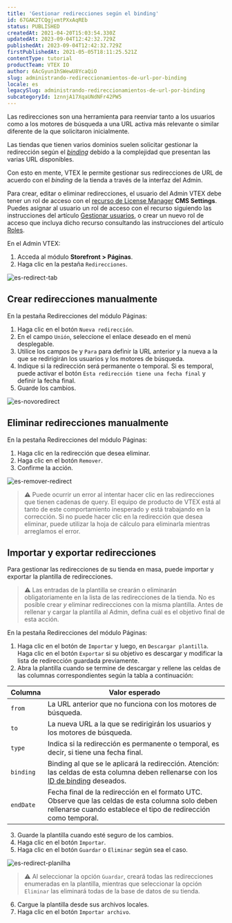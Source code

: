 ```yaml
---
title: 'Gestionar redirecciones según el binding'
id: 67GAK2TCQgjvmtPXxAqREb
status: PUBLISHED
createdAt: 2021-04-20T15:03:54.330Z
updatedAt: 2023-09-04T12:42:32.729Z
publishedAt: 2023-09-04T12:42:32.729Z
firstPublishedAt: 2021-05-05T18:11:25.521Z
contentType: tutorial
productTeam: VTEX IO
author: 6AcGyun1hSWewU8YcaQiO
slug: administrando-redireccionamientos-de-url-por-binding
locale: es
legacySlug: administrando-redireccionamientos-de-url-por-binding
subcategoryId: 1znnjA17XqaUNdNFr42PW5
---
```


Las redirecciones son una herramienta para reenviar tanto a los usuarios como a los motores de búsqueda a una URL activa más relevante o similar diferente de la que solicitaron inicialmente.

Las tiendas que tienen varios dominios suelen solicitar gestionar la redirección según el [*binding*](https://help.vtex.com/en/tutorial/what-is-binding--4NcN3NJd0IeYccgWCI8O2W) debido a la complejidad que presentan las varias URL disponibles. 

Con esto en mente, VTEX le permite gestionar sus redirecciones de URL de acuerdo con el *binding* de la tienda a través de la interfaz del Admin.

<div class="alert alert-warning" role="alert">
Para crear, editar o eliminar redirecciones, el usuario del Admin VTEX debe tener un rol de acceso con el <a href="https://help.vtex.com/es/tutorial/recursos-del-license-manager--3q6ztrC8YynQf6rdc6euk3">recurso de License Manager</a> <strong>CMS Settings</strong>. Puedes asignar al usuario un rol de acceso con el recurso siguiendo las instrucciones del artículo <a href="https://help.vtex.com/es/tutorial/gestionar-usuarios--tutorials_512#editando-usuarios">Gestionar usuarios</a>, o crear un nuevo rol de acceso que incluya dicho recurso consultando las instrucciones del artículo <a href="https://help.vtex.com/es/tutorial/roles--7HKK5Uau2H6wxE1rH5oRbc#creando-un-rol">Roles</a>.
</div>

En el Admin VTEX:

1. Acceda al módulo **Storefront > Páginas**.
2. Haga clic en la pestaña `Redirecciones`.

![es-redirect-tab](https://images.ctfassets.net/alneenqid6w5/5TkQzPBMxi9Wh4SCBgVWZ1/ca140110fbe426d775814a1fd5ae4350/redirect-tab.png)

## Crear redirecciones manualmente

En la pestaña Redirecciones del módulo Páginas:

1. Haga clic en el botón `Nueva redirección`. 
2. En el campo `Unión`, seleccione el enlace deseado en el menú desplegable.
3. Utilice los campos `De` y `Para` para definir la URL anterior y la nueva a la que se redirigirán los usuarios y los motores de búsqueda.
4. Indique si la redirección será permanente o temporal. Si es temporal, puede activar el botón `Esta redirección tiene una fecha final` y definir la fecha final. 
5. Guarde los cambios.

![es-novoredirect](https://images.ctfassets.net/alneenqid6w5/1XJSvEL4ozDdupa3j0mcx8/95ddbd08e7902a6c7aa7f30a4af85120/nuevo-redirect.png)

## Eliminar redirecciones manualmente

En la pestaña Redirecciones del módulo Páginas:

1. Haga clic en la redirección que desea eliminar.
2. Haga clic en el botón `Remover`.
3. Confirme la acción. 

![es-remover-redirect](https://images.ctfassets.net/alneenqid6w5/5khhDBT5o6ESJjwlaFClr5/a6d978fecd07eba1007ea1b28d2675b6/remover-redirect.png)

>⚠️ Puede ocurrir un error al intentar hacer clic en las redirecciones que tienen cadenas de query. El equipo de producto de VTEX está al tanto de este comportamiento inesperado y está trabajando en la corrección. Si no puede hacer clic en la redirección que desea eliminar, puede utilizar la hoja de cálculo para eliminarla mientras arreglamos el error.

## Importar y exportar redirecciones

Para gestionar las redirecciones de su tienda en masa, puede importar y exportar la plantilla de redirecciones. 

>⚠️ Las entradas de la plantilla se crearán o eliminarán obligatoriamente en la lista de las redirecciones de la tienda. No es posible crear <i>y</i> eliminar redirecciones con la misma plantilla. Antes de rellenar y cargar la plantilla al Admin, defina cuál es el objetivo final de esta acción.

En la pestaña Redirecciones del módulo Páginas:

1. Haga clic en el botón de `Importar` y luego, en `Descargar plantilla`. Haga clic en el botón `Exportar` si su objetivo es descargar y modificar la lista de redirección guardada previamente. 
2. Abra la plantilla cuando se termine de descargar y rellene las celdas de las columnas correspondientes según la tabla a continuación:

  | Columna    | Valor esperado    |
| ---------- | ----------------- |
| `from`     | La URL anterior que no funciona con los motores de búsqueda. |
| `to`       | La nueva URL a la que se redirigirán los usuarios y los motores de búsqueda. |
| `type`     | Indica si la redirección es permanente o temporal, es decir, si tiene una fecha final. |
| `binding`  | Binding al que se le aplicará la redirección. Atención: las celdas de esta columna deben rellenarse con los [ID de binding](https://developers.vtex.com/vtex-developer-docs/docs/checking-your-stores-binding-id) deseados. |
| `endDate`  | Fecha final de la redirección en el formato UTC. Observe que las celdas de esta columna solo deben rellenarse cuando establece el tipo de redirección como temporal. |

3. Guarde la plantilla cuando esté seguro de los cambios. 
4. Haga clic en el botón `Importar`. 
5. Haga clic en el botón `Guardar` o `Eliminar` según sea el caso. 

  ![es-redirect-planilha](https://images.ctfassets.net/alneenqid6w5/4jcHxndX1LyV74UdFJgWNV/7efcfc5207e0972a2b31a4be847b7000/planilha-redirect.png)

  >⚠️ Al seleccionar la opción `Guardar`, creará todas las redirecciones enumeradas en la plantilla, mientras que seleccionar la opción `Eliminar` las eliminará todas de la base de datos de su tienda.

6. Cargue la plantilla desde sus archivos locales.
7. Haga clic en el botón `Importar archivo`.
